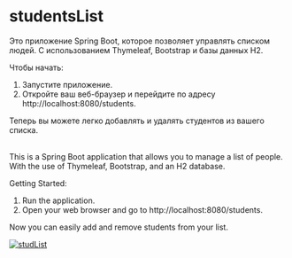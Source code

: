 # studentsList

Это приложение Spring Boot, которое позволяет управлять списком людей. С использованием Thymeleaf, Bootstrap и базы данных H2.

Чтобы начать:
<ol>
   <li> Запустите приложение.</li>
   <li>Откройте ваш веб-браузер и перейдите по адресу http://localhost:8080/students.</li>
</ol>
Теперь вы можете легко добавлять и удалять студентов из вашего списка.<br><br>

   This is a Spring Boot application that allows you to manage a list of people.<br> With the use of Thymeleaf, Bootstrap, and an H2 database.

Getting Started:
<ol>
  <li>Run the application.</li>
  <li>Open your web browser and go to http://localhost:8080/students.</li>
</ol>

Now you can easily add and remove students from your list.

<a href="https://ibb.co/gWXmsSv"><img src="https://i.ibb.co/qg47bN0/studList.png" alt="studList" border="0"></a>

